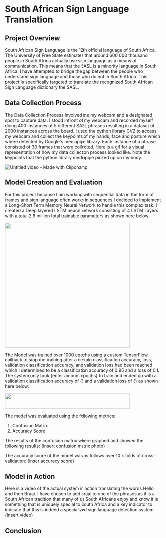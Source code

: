 # South African Sign Language Translation
## Project Overview
South African Sign Language is the 12th official language of South Africa. The University of Free State estimates that around 600 000 thousand people in South Africa actually use sign language as a means of communication. This means that the SASL is a minority language in South Africa. I have attempted to bridge the gap between the people who understand sign language and those who do not in South Africa. This project is specifically targeted to translate the recognized South African Sign Language dictionary the SASL. 
## Data Collection Process
The Data Collection Process involved me my webcam and a designated spot to capture data. I stood infront of my webcam and recorded myself doing 400 instances of 5 different SASL phrases resulting in a dataset of 2000 instances across the board. I used the python library CV2 to access my webcam and collect the keypoints of my hands, face and posture which where detected by Google's mediapipe library. Each instance of a phrase consisted of 30 frames that were collected. Here is a gif for a  visual representation of how my data collection process looked like. Note the keypoints that the python library mediapipe picked up on my body. 


![Untitled video - Made with Clipchamp](https://github.com/Tylikestocode/SASL_Translation/assets/107248071/1ddb2c64-0bce-4494-89d2-8269e6230acf)
## Model Creation and Evaluation 
For this project because I am working with sequential data in the form of frames and sign language often works in sequences I decided to Implement a Long-Short Term Memory Neural Network to handle this complex task. I created a Deep layered LSTM neural network consisting of 4 LSTM Layers with a total 2.6 million total trainable parameters as shown here below.

<img src="https://github.com/Tylikestocode/SASL_Translation/assets/107248071/fe508a35-89a4-4677-9bb6-3fde794b49b9" width="400">

The Model was trained over 1000 epochs using a custom TensorFlow callback to stop the training after a certain classification accuracy, loss, validation classification accuracy, and validation loss had been reached which I determined to be a classification accuracy of 0.95 and a loss of 0.1. The system only took {enter amount epochs} to train and ended up with a validation classification accuracy of {} and a validation loss of {} as shown here below:

<img src="https://github.com/Tylikestocode/SASL_Translation/assets/107248071/21e43ed5-65a5-457a-b7c0-96dd2caed79d" width="400" height="50">


The model was evaluated using the following metrics:
1. Confusion Matrix
2. Accuracy Score

The results of the confusion matrix where graphed and showed the following results:
{insert confusion matrix photo} 

The accuracy score of the model was as follows over 10 k folds of cross-validation:
{inser accuracy score}

## Model in Action
Here is a video of the actual system in action translating the words Hello and then Braai. I have chosen to add braai to one of the phrases as it is a South African tradition that many of us South Africans enjoy and know it is something that is uniquely special to South Africa and a key indicator to indicate that this is indeed a specialized sign language detection system. 
{insert video}

## Conclusion
